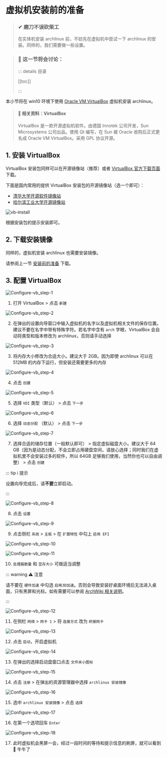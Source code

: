 # 虚拟机安装前的准备

> ### ✔ 磨刀不误砍柴工
>
> 在实体机安装 archlinux 前，不妨先在虚拟机中尝试一下 archlinux 的安装。同样的，我们需要做一些设置。

> ### 🔖 这一节将会讨论：
>
> ::: details 目录
>
> [[toc]]
>
> :::

本小节将在 win10 环境下使用 [Oracle VM VirtualBox](https://www.virtualbox.org/) 虚拟机安装 archlinux。

> #### 📑 相关资料：VirtualBox
>
> VirtualBox 是一款开源虚拟机软件。由德国 Innotek 公司开发，Sun Microsystems 公司出品。使用 Qt 编写，在 Sun 被 Oracle 收购后正式更名成 Oracle VM VirtualBox。采用 GPL 协议开源。

## 1. 安装 VirtualBox

VirtualBox 安装包同样可以在开源镜像站（推荐）或者 [VirtualBox 官方下载页面](https://archlinux.org/download/) 下载。

下面是国内常用的提供 VirtualBox 安装包的开源镜像站（选一个即可）：

- [清华大学开源软件镜像站](https://mirrors.tuna.tsinghua.edu.cn/help/virtualbox/)
- [哈尔滨工业大学开源镜像站](https://mirrors.hit.edu.cn/virtualbox/)

![vb-install](../../assets/guide/rookie/pre-virt_vb-install-1.png)

根据安装包的提示安装即可。

## 2. 下载安装镜像

同样的，虚拟机安装 archlinux 也需要安装镜像。

请参阅上一节 [安装前的准备](pre-install.md#_2-下载安装镜像) 下载。

## 3. 配置 VirtualBox

![Configure-vb_step-1](../../assets/guide/rookie/pre-virt_vb-1.png)

1. 打开 VirtualBox > 点击 `新建`

![Configure-vb_step-2](../../assets/guide/rookie/pre-virt_vb-2.png)

2. 在弹出的设置向导窗口中输入虚拟机的名字以及虚拟机相关文件的保存位置。建议不要在名字中带有特殊字符。若名字中含有 `arch` 字眼，VirtualBox 会自动将类型和版本修改为 archlinux，否则请手动选择

![Configure-vb_step-3](../../assets/guide/rookie/pre-virt_vb-3.png)

3. 将内存大小修改为合适大小。建议大于 2GB。因为即使 archlinux 可以在 512MB 的内存下运行，但安装还需要更多的内存

![Configure-vb_step-4](../../assets/guide/rookie/pre-virt_vb-4.png)

4. 点击 `创建`

![Configure-vb_step-5](../../assets/guide/rookie/pre-virt_vb-5.png)

5. 选择 `VDI` 类型（默认） > 点击 `下一步`

![Configure-vb_step-6](../../assets/guide/rookie/pre-virt_vb-6.png)

6. 选择 `动态分配` （默认） > 点击 `下一步`

![Configure-vb_step-7](../../assets/guide/rookie/pre-virt_vb-7.png)

7. 选择合适的储存位置（一般默认即可） > 指定虚拟磁盘大小。建议大于 64 GB（因为是动态分配，不会立即占用硬盘空间，请放心选择；同时我们在虚拟机里不会安装过多的软件，所以 64GB 足够我们使用，当然你也可以自由调整） > 点击 `创建`

::: tip ℹ️ 提示

设置向导完成后，请**不要**立即启动。

:::

![Configure-vb_step-8](../../assets/guide/rookie/pre-virt_vb-8.png)

8. 点击 `设置`

![Configure-vb_step-9](../../assets/guide/rookie/pre-virt_vb-9.png)

9. 点击侧栏 `系统` > `主板` > 在 `扩展特性` 中勾上 `启用 EFI`

![Configure-vb_step-10](../../assets/guide/rookie/pre-virt_vb-10.png)

![Configure-vb_step-11](../../assets/guide/rookie/pre-virt_vb-11.png)

10. `处理器数量` 和 `显存大小` 可做适当调整

::: warning ⚠️ 注意

请不要在 `硬件加速` 中勾选 `启用3D加速`。否则会导致安装好桌面环境后无法进入桌面，只有黑屏和光标。如有需要可以参阅 [ArchWiki 相关说明](<https://wiki.archlinux.org/title/VirtualBox_(%E7%AE%80%E4%BD%93%E4%B8%AD%E6%96%87)#Arch_Linux_guest%E8%99%9A%E6%8B%9F%E6%9C%BA%E4%B8%AD%E6%B2%A1%E6%9C%89%E7%A1%AC%E4%BB%B63D%E5%8A%A0%E9%80%9F>)。

:::

![Configure-vb_step-12](../../assets/guide/rookie/pre-virt_vb-12.png)

11. 在侧栏 `网络` > `网卡 1` > 将 `连接方式` 改为 `桥接网卡`

![Configure-vb_step-13](../../assets/guide/rookie/pre-virt_vb-13.png)

12. 点击 `启动`，开启虚拟机

![Configure-vb_step-14](../../assets/guide/rookie/pre-virt_vb-14.png)

13. 在弹出的选择启动盘窗口点击 `文件夹小图标`

![Configure-vb_step-15](../../assets/guide/rookie/pre-virt_vb-15.png)

14. 点击 `注册` > 在弹出的资源管理器中选择 `archlinux 安装镜像`

![Configure-vb_step-16](../../assets/guide/rookie/pre-virt_vb-16.png)

15. 选中 `archlinux 安装镜像` > 点击 `选择`

![Configure-vb_step-17](../../assets/guide/rookie/pre-virt_vb-17.png)

16. 在第一个选项回车 `Enter`

![Configure-vb_step-18](../../assets/guide/rookie/pre-virt_vb-18.png)

17. 此时虚拟机会黑屏一会，经过一段时间的等待和提示信息的刷屏，就可以看到 🐂 牛牛了
